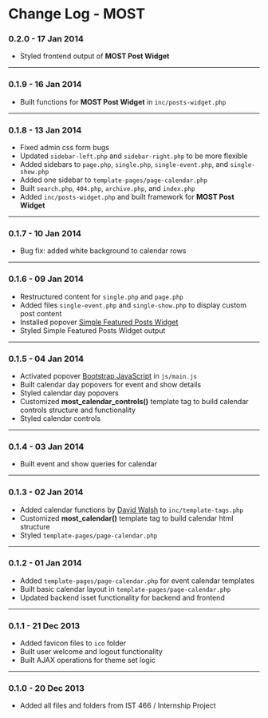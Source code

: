 Change Log - MOST
===

### 0.2.0 - 17 Jan 2014
* Styled frontend output of __MOST Post Widget__

- - -

### 0.1.9 - 16 Jan 2014
* Built functions for __MOST Post Widget__ in `inc/posts-widget.php`

- - -

### 0.1.8 - 13 Jan 2014
* Fixed admin css form bugs
* Updated `sidebar-left.php` and `sidebar-right.php` to be more flexible
* Added sidebars to `page.php`, `single.php`, `single-event.php`, and `single-show.php`
* Added one sidebar to `template-pages/page-calendar.php`
* Built `search.php`, `404.php`, `archive.php`, and `index.php`
* Added `inc/posts-widget.php` and built framework for __MOST Post Widget__

- - -

### 0.1.7 - 10 Jan 2014
* Bug fix: added white background to calendar rows

- - -

### 0.1.6 - 09 Jan 2014
* Restructured content for `single.php` and `page.php`
* Added files `single-event.php` and `single-show.php` to display custom post content
* Installed popover [Simple Featured Posts Widget](http://wordpress.org/plugins/simple-featured-posts-widget/screenshots/)
* Styled Simple Featured Posts Widget output

- - -

### 0.1.5 - 04 Jan 2014
* Activated popover [Bootstrap JavaScript](http://getbootstrap.com/2.3.2/javascript.html#popovers) in `js/main.js`
* Built calendar day popovers for event and show details
* Styled calendar day popovers
* Customized __most_calendar_controls()__ template tag to build calendar controls structure and functionality
* Styled calendar controls

- - -

### 0.1.4 - 03 Jan 2014
* Built event and show queries for calendar

- - -

### 0.1.3 - 02 Jan 2014
* Added calendar functions by [David Walsh](http://davidwalsh.name/php-event-calendar) to `inc/template-tags.php`
* Customized __most_calendar()__ template tag to build calendar html structure
* Styled `template-pages/page-calendar.php`

- - -

### 0.1.2 - 01 Jan 2014
* Added `template-pages/page-calendar.php` for event calendar templates
* Built basic calendar layout in `template-pages/page-calendar.php`
* Updated backend isset functionality for backend and frontend

- - -

### 0.1.1 - 21 Dec 2013
* Added favicon files to `ico` folder
* Built user welcome and logout functionality
* Built AJAX operations for theme set logic

- - -

### 0.1.0 - 20 Dec 2013
* Added all files and folders from IST 466 / Internship Project